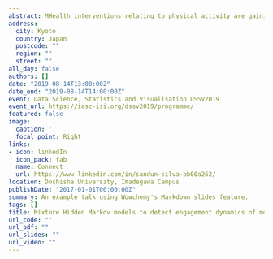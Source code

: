 ```yaml
---
abstract: MHealth interventions relating to physical activity are gaining increasing popularity. However, these mHealth programs provide only limited information regarding overall statistics and visualisation of tracked performance data. Most of these programs consider only cross sectional data in order to group participants depending on engagement levels. However, to provide a truly dynamic personalisd environment what is needed are methods for identifying different engagement trajectories. In this current study, multichannel engagement trajectories for the main module will be considered. The engagement trajectory for each participant will be comprised of two parallel channels, namely the number of weekly logins and step entries. In the literature there are many ways for clustering multichannel sequences using Hidden Markov Models. In the current study the authors have used Mixture Hidden Markov Models.
address:
  city: Kyoto
  country: Japan
  postcode: ""
  region: ""
  street: ""
all_day: false
authors: []
date: "2019-08-14T13:00:00Z"
date_end: "2019-08-14T14:00:00Z"
event: Data Science, Statistics and Visualisation DSSV2019
event_url: https://iasc-isi.org/dssv2019/programme/
featured: false
image:
  caption: ''
  focal_point: Right
links:
- icon: linkedIn
  icon_pack: fab
  name: Connect
  url: https://www.linkedin.com/in/sandun-silva-bb00a262/
location: Doshisha University, Imadegawa Campus
publishDate: "2017-01-01T00:00:00Z"
summary: An example talk using Wowchemy's Markdown slides feature.
tags: []
title: Mixture Hidden Markov models to detect engagement dynamics of mobile based Health program participants
url_code: ""
url_pdf: ""
url_slides: ""
url_video: ""
---
```


